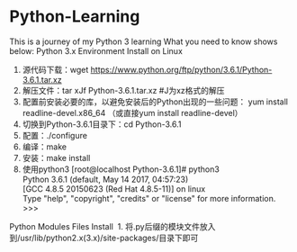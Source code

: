 # Python-Learning
This is a journey of my Python 3 learning
What you need to know shows below:
Python 3.x Environment Install on Linux
  1. 源代码下载：wget https://www.python.org/ftp/python/3.6.1/Python-3.6.1.tar.xz
  2. 解压文件：tar xJf Python-3.6.1.tar.xz  #J为xz格式的解压
  3. 配置前安装必要的库，以避免安装后的Python出现的一些问题：
  yum install readline-devel.x86_64
  （或直接yum install readline-devel）
  4. 切换到Python-3.6.1目录下：cd Python-3.6.1
  5. 配置：./configure
  6. 编译：make
  7. 安装：make install
  8. 使用python3
    [root@localhost Python-3.6.1]# python3<br/>
    Python 3.6.1 (default, May 14 2017, 04:57:23)<br/>
    [GCC 4.8.5 20150623 (Red Hat 4.8.5-11)] on linux<br/>
    Type "help", "copyright", "credits" or "license" for more information.<br/>
    >>>

Python Modules Files Install
  1. 将.py后缀的模块文件放入到/usr/lib/python2.x(3.x)/site-packages/目录下即可
